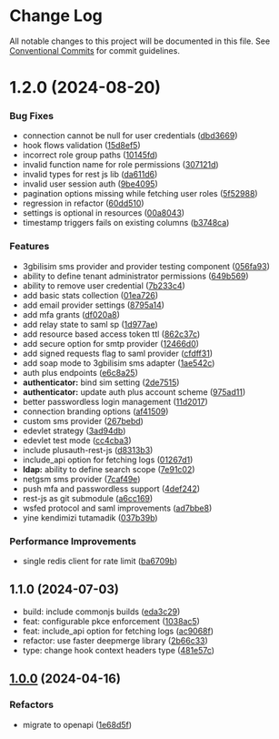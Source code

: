 # Change Log

All notable changes to this project will be documented in this file.
See [Conventional Commits](https://conventionalcommits.org) for commit guidelines.

# 1.2.0 (2024-08-20)

### Bug Fixes

* connection cannot be null for user credentials ([dbd3669](https://gitlab.ekinoks.biz/plusauth/plusauth/commit/dbd3669f05e59094edaf749e035deccaa11eaf96))
* hook flows validation ([15d8ef5](https://gitlab.ekinoks.biz/plusauth/plusauth/commit/15d8ef53739cd5d8c75fef71ca88b4d53631a039))
* incorrect role group paths ([10145fd](https://gitlab.ekinoks.biz/plusauth/plusauth/commit/10145fdb50518db7175bdc0826220833c4e8935e))
* invalid function name for role permissions ([307121d](https://gitlab.ekinoks.biz/plusauth/plusauth/commit/307121d495c9190c3f1fc473a71a5d3e60209547))
* invalid types for rest js lib ([da611d6](https://gitlab.ekinoks.biz/plusauth/plusauth/commit/da611d63ccb47d64c6f4ab057e75801053e3e408))
* invalid user session auth ([9be4095](https://gitlab.ekinoks.biz/plusauth/plusauth/commit/9be4095a79c595035208aab9600662c51294f10d))
* pagination options missing while fetching user roles ([5f52988](https://gitlab.ekinoks.biz/plusauth/plusauth/commit/5f52988b06bab01b78eda6207f40824283231cd5))
* regression in refactor ([60dd510](https://gitlab.ekinoks.biz/plusauth/plusauth/commit/60dd510438dbd0292eddda1c717d4d42aba5c2f5))
* settings is optional in resources ([00a8043](https://gitlab.ekinoks.biz/plusauth/plusauth/commit/00a80430c6e54c6efa63d61724a9c0e5dee32325))
* timestamp triggers fails on existing columns ([b3748ca](https://gitlab.ekinoks.biz/plusauth/plusauth/commit/b3748ca1f329b60d46903f27842554a77b4c9b88))

### Features

* 3gbilisim sms provider and provider testing component ([056fa93](https://gitlab.ekinoks.biz/plusauth/plusauth/commit/056fa93a4a15fc5f8c3fbd418dd9373db10c591d))
* ability to define tenant administrator permissions ([649b569](https://gitlab.ekinoks.biz/plusauth/plusauth/commit/649b56974acf6aaae3c8bed3eb0717f3796c23cf))
* ability to remove user credential ([7b233c4](https://gitlab.ekinoks.biz/plusauth/plusauth/commit/7b233c4524cc893231e1e0a465896fdb75b5c65a))
* add basic stats collection ([01ea726](https://gitlab.ekinoks.biz/plusauth/plusauth/commit/01ea726fa21b0a5770dde125b83c2c387c4a6684))
* add email provider settings ([8795a14](https://gitlab.ekinoks.biz/plusauth/plusauth/commit/8795a140e1e97e05b35af682e9e8175084b06138))
* add mfa grants ([df020a8](https://gitlab.ekinoks.biz/plusauth/plusauth/commit/df020a8dded24d02146b6e7b697ebb42e5ae5b2b))
* add relay state to saml sp ([1d977ae](https://gitlab.ekinoks.biz/plusauth/plusauth/commit/1d977ae8a04d733e0205fdebb3180aa62ad7b3d2))
* add resource based access token ttl ([862c37c](https://gitlab.ekinoks.biz/plusauth/plusauth/commit/862c37c2df724ce0175652ea3b8e5797a367502e))
* add secure option for smtp provider ([12466d0](https://gitlab.ekinoks.biz/plusauth/plusauth/commit/12466d0fffcd1c071443edc9007b23bf560771ec))
* add signed requests flag to saml provider ([cfdff31](https://gitlab.ekinoks.biz/plusauth/plusauth/commit/cfdff319921456f1b61ea0856cefd36b33949477))
* add soap mode to 3gbilisim sms adapter ([1ae542c](https://gitlab.ekinoks.biz/plusauth/plusauth/commit/1ae542c32200ec1ef14a62e111c344d75adf8cde))
* auth plus endpoints ([e6c8a25](https://gitlab.ekinoks.biz/plusauth/plusauth/commit/e6c8a25fc4acc6618f52fb63f5069ffaafe6668d))
* **authenticator:** bind sim setting ([2de7515](https://gitlab.ekinoks.biz/plusauth/plusauth/commit/2de7515a5b080e29bafe6d9b5d15fc668383cc5c))
* **authenticator:** update auth plus account scheme ([975ad11](https://gitlab.ekinoks.biz/plusauth/plusauth/commit/975ad1162287cf2c1ec67016334546236bbf6522))
* better passwordless login management ([11d2017](https://gitlab.ekinoks.biz/plusauth/plusauth/commit/11d201758487e901968b49069e7e8d528fcaa94b))
* connection branding options ([af41509](https://gitlab.ekinoks.biz/plusauth/plusauth/commit/af41509f2c29547415a38e8d8ef2a76ae114859a))
* custom sms provider ([267bebd](https://gitlab.ekinoks.biz/plusauth/plusauth/commit/267bebd41d1cc46ced07efd18e15058e4c59774e))
* edevlet strategy ([3ad94db](https://gitlab.ekinoks.biz/plusauth/plusauth/commit/3ad94db05bdf51d6b68c9223cd8c84bd9c24ff2c))
* edevlet test mode ([cc4cba3](https://gitlab.ekinoks.biz/plusauth/plusauth/commit/cc4cba3bd1ab45e16bbcbc7a3779e3a6df9d6dd3))
* include plusauth-rest-js ([d8313b3](https://gitlab.ekinoks.biz/plusauth/plusauth/commit/d8313b38429c6ac17f2c8d2c15e7b279894cd490))
* include_api option for fetching logs ([01267d1](https://gitlab.ekinoks.biz/plusauth/plusauth/commit/01267d18a56b0205631be7e691e4a226be1e05cf))
* **ldap:** ability to define search scope ([7e91c02](https://gitlab.ekinoks.biz/plusauth/plusauth/commit/7e91c02ca236d3a4b3edcfb4ef94d2bf1ef14b07))
* netgsm sms provider ([7caf49e](https://gitlab.ekinoks.biz/plusauth/plusauth/commit/7caf49e3dd842d8694ef9c154f1678637225a95d))
* push mfa and passwordless support ([4def242](https://gitlab.ekinoks.biz/plusauth/plusauth/commit/4def2428e15b954b18d113256d6e72496253fccf))
* rest-js as git submodule ([a6cc169](https://gitlab.ekinoks.biz/plusauth/plusauth/commit/a6cc1696153751a3ca232f5947a7f844f0eed868))
* wsfed protocol and saml improvements ([ad7bbe8](https://gitlab.ekinoks.biz/plusauth/plusauth/commit/ad7bbe89cfa768ae6d3b6ca64119ae99c9e5a2d3))
* yine kendimizi tutamadik ([037b39b](https://gitlab.ekinoks.biz/plusauth/plusauth/commit/037b39b3e147ed32aa40360228ca6870a3554603))

### Performance Improvements

* single redis client for rate limit ([ba6709b](https://gitlab.ekinoks.biz/plusauth/plusauth/commit/ba6709b352774cd81bfadce348974956c2452f26))

## 1.1.0 (2024-07-03)

* build: include commonjs builds ([eda3c29](https://github.com/PlusAuth/plusauth-rest-js/commit/eda3c29))
* feat: configurable pkce enforcement ([1038ac5](https://github.com/PlusAuth/plusauth-rest-js/commit/1038ac5))
* feat: include_api option for fetching logs ([ac9068f](https://github.com/PlusAuth/plusauth-rest-js/commit/ac9068f))
* refactor: use faster deepmerge library ([2b66c33](https://github.com/PlusAuth/plusauth-rest-js/commit/2b66c33))
* type: change hook context headers type ([481e57c](https://github.com/PlusAuth/plusauth-rest-js/commit/481e57c))

## [1.0.0](https://github.com/PlusAuth/plusauth-rest-js/compare/v0.7.5...v1.0.0) (2024-04-16)

### Refactors

* migrate to openapi ([1e68d5f](https://github.com/PlusAuth/plusauth-rest-js/commit/1e68d5ff2127d75916ca66f72e7725aafd9253ef))
